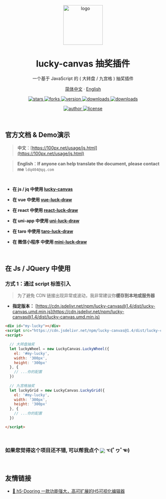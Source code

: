 
<div align="center">
  <img src="https://cdn.jsdelivr.net/gh/buuing/cdn/imgs/lucky-canvas.png" width="128" alt="logo" />
  <h1>lucky-canvas 抽奖插件</h1>
  <p>一个基于 JavaScript 的 ( 大转盘 / 九宫格 ) 抽奖插件</p>
  <p class="hidden">
    <a href="https://github.com/luckdraw/lucky-canvas#readme">简体中文</a>
    ·
    <a href="https://github.com/luckdraw/lucky-canvas/tree/master/en">English</a>
  </p>
  <p>
    <a href="https://github.com/LuckDraw/lucky-canvas/stargazers" target="_black">
      <img src="https://img.shields.io/github/stars/luckdraw/lucky-canvas?color=%23ffca28&logo=github&style=flat-square" alt="stars" />
    </a>
    <a href="https://github.com/luckdraw/lucky-canvas/network/members" target="_black">
      <img src="https://img.shields.io/github/forks/luckdraw/lucky-canvas?color=%23ffca28&logo=github&style=flat-square" alt="forks" />
    </a>
    <a href="https://www.npmjs.com/package/lucky-canvas" target="_black">
      <img src="https://img.shields.io/npm/v/lucky-canvas?color=%23ffca28&logo=npm&style=flat-square" alt="version" />
    </a>
    <a href="https://www.npmjs.com/package/lucky-canvas" target="_black">
      <img src="https://img.shields.io/npm/dm/lucky-canvas?color=%23ffca28&logo=npm&style=flat-square" alt="downloads" />
    </a>
    <a href="https://www.jsdelivr.com/package/npm/lucky-canvas" target="_black">
      <img src="https://data.jsdelivr.com/v1/package/npm/lucky-canvas/badge" alt="downloads" />
    </a>
  </p>
  <p>
    <a href="https://github.com/buuing" target="_black">
      <img src="https://img.shields.io/badge/Author-%20buuing%20-7289da.svg?&logo=github&style=flat-square" alt="author" />
    </a>
    <a href="https://github.com/luckdraw/lucky-canvas/blob/master/LICENSE" target="_black">
      <img src="https://img.shields.io/github/license/luckdraw/lucky-canvas?color=%232dce89&logo=github&style=flat-square" alt="license" />
    </a>
  </p>
</div>

<br />

## 官方文档 & Demo演示

> **中文**：[https://100px.net/usage/js.html](https://100px.net/usage/js.html)  

> **English**：**If anyone can help translate the document, please contact me** `ldq404@qq.com`

<br />

- **在 js / jq 中使用 [lucky-canvas](https://github.com/luckdraw/lucky-canvas)**

- **在 vue 中使用 [vue-luck-draw](https://github.com/luckdraw/vue-luck-draw)**

- **在 react 中使用 [react-luck-draw](https://github.com/luckdraw/react-luck-draw)**

- **在 uni-app 中使用 [uni-luck-draw](https://github.com/luckdraw/uni-luck-draw)**

- **在 taro 中使用 [taro-luck-draw](https://github.com/luckdraw/taro-luck-draw)**

- **在 微信小程序 中使用 [mini-luck-draw](https://github.com/luckdraw/mini-luck-draw)**

<br />

## 在 Js / JQuery 中使用

### 方式 1：通过 script 标签引入

> 为了避免 CDN 链接出现异常或波动，我非常建议你**缓存到本地或服务器**

- **指定版本：** [https://cdn.jsdelivr.net/npm/lucky-canvas@1.4/dist/lucky-canvas.umd.min.js](https://cdn.jsdelivr.net/npm/lucky-canvas@1.4/dist/lucky-canvas.umd.min.js)

```html
<div id="my-lucky"></div>
<script src="https://cdn.jsdelivr.net/npm/lucky-canvas@1.4/dist/lucky-canvas.umd.min.js"></script>
<script>

  // 大转盘抽奖
  let luckyWheel = new LuckyCanvas.LuckyWheel({
    el: '#my-lucky',
    width: '300px',
    height: '300px'
  }, {
    // ...你的配置
  })
  
  // 九宫格抽奖
  let luckyGrid = new LuckyCanvas.LuckyGrid({
    el: '#my-lucky',
    width: '300px',
    height: '300px'
  }, {
    // ...你的配置
  })

</script>
```

<br />

### **如果您觉得这个项目还不错, 可以帮我点个 <img src="https://img.shields.io/github/stars/LuckDraw/lucky-canvas?style=social" style="vertical-align: middle" /> ☜(ﾟヮﾟ☜)**

<br />

## 友情链接

- [🎁 h5-Dooring 一款功能强大，高可扩展的H5可视化编辑器](https://github.com/MrXujiang/h5-Dooring)

